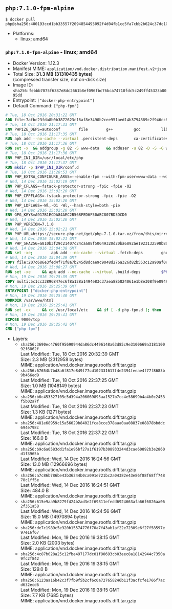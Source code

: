 ## `php:7.1.0-fpm-alpine`

```console
$ docker pull php@sha256:400193ccd1bb33557f2094854495092f4d04fb1cc5fa7cbb2b624c37dc10360a
```

-	Platforms:
	-	linux; amd64

### `php:7.1.0-fpm-alpine` - linux; amd64

-	Docker Version: 1.12.3
-	Manifest MIME: `application/vnd.docker.distribution.manifest.v2+json`
-	Total Size: **31.3 MB (31310435 bytes)**  
	(compressed transfer size, not on-disk size)
-	Image ID: `sha256:febbb7075f6387e8dc2661b8ef096fbc76bca74710fdc5c249ff45323a8095dd`
-	Entrypoint: `["docker-php-entrypoint"]`
-	Default Command: `["php-fpm"]`

```dockerfile
# Tue, 18 Oct 2016 20:31:22 GMT
ADD file:7afbc23fda8b0b3872623c16af8e3490b2cee951aed14b3794389c2f946cc8c7 in / 
# Tue, 18 Oct 2016 21:17:33 GMT
ENV PHPIZE_DEPS=autoconf 		file 		g++ 		gcc 		libc-dev 		make 		pkgconf 		re2c
# Tue, 18 Oct 2016 21:17:35 GMT
RUN apk add --no-cache --virtual .persistent-deps 		ca-certificates 		curl 		tar 		xz
# Tue, 18 Oct 2016 21:17:36 GMT
RUN set -x 	&& addgroup -g 82 -S www-data 	&& adduser -u 82 -D -S -G www-data www-data
# Tue, 18 Oct 2016 21:17:36 GMT
ENV PHP_INI_DIR=/usr/local/etc/php
# Tue, 18 Oct 2016 21:17:37 GMT
RUN mkdir -p $PHP_INI_DIR/conf.d
# Tue, 18 Oct 2016 21:28:53 GMT
ENV PHP_EXTRA_CONFIGURE_ARGS=--enable-fpm --with-fpm-user=www-data --with-fpm-group=www-data
# Wed, 14 Dec 2016 15:02:19 GMT
ENV PHP_CFLAGS=-fstack-protector-strong -fpic -fpie -O2
# Wed, 14 Dec 2016 15:02:20 GMT
ENV PHP_CPPFLAGS=-fstack-protector-strong -fpic -fpie -O2
# Wed, 14 Dec 2016 15:02:20 GMT
ENV PHP_LDFLAGS=-Wl,-O1 -Wl,--hash-style=both -pie
# Wed, 14 Dec 2016 15:02:20 GMT
ENV GPG_KEYS=A917B1ECDA84AEC2B568FED6F50ABC807BD5DCD0
# Wed, 14 Dec 2016 15:02:20 GMT
ENV PHP_VERSION=7.1.0
# Wed, 14 Dec 2016 15:02:21 GMT
ENV PHP_URL=https://secure.php.net/get/php-7.1.0.tar.xz/from/this/mirror PHP_ASC_URL=https://secure.php.net/get/php-7.1.0.tar.xz.asc/from/this/mirror
# Wed, 14 Dec 2016 15:02:21 GMT
ENV PHP_SHA256=a810b3f29c21407c24caa88f50649320d20ba6892ae1923132598b8a0ca145b6 PHP_MD5=cf36039303c47f493100afea522a8f53
# Wed, 14 Dec 2016 15:04:38 GMT
RUN set -xe; 		apk add --no-cache --virtual .fetch-deps 		gnupg 		openssl 	; 		mkdir -p /usr/src; 	cd /usr/src; 		wget -O php.tar.xz "$PHP_URL"; 		if [ -n "$PHP_SHA256" ]; then 		echo "$PHP_SHA256 *php.tar.xz" | sha256sum -c -; 	fi; 	if [ -n "$PHP_MD5" ]; then 		echo "$PHP_MD5 *php.tar.xz" | md5sum -c -; 	fi; 		if [ -n "$PHP_ASC_URL" ]; then 		wget -O php.tar.xz.asc "$PHP_ASC_URL"; 		export GNUPGHOME="$(mktemp -d)"; 		for key in $GPG_KEYS; do 			gpg --keyserver ha.pool.sks-keyservers.net --recv-keys "$key"; 		done; 		gpg --batch --verify php.tar.xz.asc php.tar.xz; 		rm -r "$GNUPGHOME"; 	fi; 		apk del .fetch-deps
# Wed, 14 Dec 2016 15:04:39 GMT
COPY file:207c686e3fed4f71f8a7b245d8dcae9c9048d276a326d82b553c12a90af0c0ca in /usr/local/bin/ 
# Wed, 14 Dec 2016 15:08:27 GMT
RUN set -xe 	&& apk add --no-cache --virtual .build-deps 		$PHPIZE_DEPS 		curl-dev 		libedit-dev 		libxml2-dev 		openssl-dev 		sqlite-dev 		&& export CFLAGS="$PHP_CFLAGS" 		CPPFLAGS="$PHP_CPPFLAGS" 		LDFLAGS="$PHP_LDFLAGS" 	&& docker-php-source extract 	&& cd /usr/src/php 	&& ./configure 		--with-config-file-path="$PHP_INI_DIR" 		--with-config-file-scan-dir="$PHP_INI_DIR/conf.d" 				--disable-cgi 				--enable-ftp 		--enable-mbstring 		--enable-mysqlnd 				--with-curl 		--with-libedit 		--with-openssl 		--with-zlib 				$PHP_EXTRA_CONFIGURE_ARGS 	&& make -j "$(getconf _NPROCESSORS_ONLN)" 	&& make install 	&& { find /usr/local/bin /usr/local/sbin -type f -perm +0111 -exec strip --strip-all '{}' + || true; } 	&& make clean 	&& docker-php-source delete 		&& runDeps="$( 		scanelf --needed --nobanner --recursive /usr/local 			| awk '{ gsub(/,/, "\nso:", $2); print "so:" $2 }' 			| sort -u 			| xargs -r apk info --installed 			| sort -u 	)" 	&& apk add --no-cache --virtual .php-rundeps $runDeps 		&& apk del .build-deps
# Mon, 19 Dec 2016 19:25:39 GMT
COPY multi:5c1cc33896847ec6f8a128a1494e83c37aea885824061e1b8e308f9e09499956 in /usr/local/bin/ 
# Mon, 19 Dec 2016 19:25:39 GMT
ENTRYPOINT ["docker-php-entrypoint"]
# Mon, 19 Dec 2016 19:25:40 GMT
WORKDIR /var/www/html
# Mon, 19 Dec 2016 19:25:41 GMT
RUN set -ex 	&& cd /usr/local/etc 	&& if [ -d php-fpm.d ]; then 		sed 's!=NONE/!=!g' php-fpm.conf.default | tee php-fpm.conf > /dev/null; 		cp php-fpm.d/www.conf.default php-fpm.d/www.conf; 	else 		mkdir php-fpm.d; 		cp php-fpm.conf.default php-fpm.d/www.conf; 		{ 			echo '[global]'; 			echo 'include=etc/php-fpm.d/*.conf'; 		} | tee php-fpm.conf; 	fi 	&& { 		echo '[global]'; 		echo 'error_log = /proc/self/fd/2'; 		echo; 		echo '[www]'; 		echo '; if we send this to /proc/self/fd/1, it never appears'; 		echo 'access.log = /proc/self/fd/2'; 		echo; 		echo 'clear_env = no'; 		echo; 		echo '; Ensure worker stdout and stderr are sent to the main error log.'; 		echo 'catch_workers_output = yes'; 	} | tee php-fpm.d/docker.conf 	&& { 		echo '[global]'; 		echo 'daemonize = no'; 		echo; 		echo '[www]'; 		echo 'listen = [::]:9000'; 	} | tee php-fpm.d/zz-docker.conf
# Mon, 19 Dec 2016 19:25:41 GMT
EXPOSE 9000/tcp
# Mon, 19 Dec 2016 19:25:42 GMT
CMD ["php-fpm"]
```

-	Layers:
	-	`sha256:3690ec4760f95690944da86dc4496148a63d85c9e3100669a318110092f6862f`  
		Last Modified: Tue, 18 Oct 2016 20:32:39 GMT  
		Size: 2.3 MB (2312958 bytes)  
		MIME: application/vnd.docker.image.rootfs.diff.tar.gzip
	-	`sha256:67654b7bd8a6f817e849f77cd102331617f4e2394feeae4f77f8683b9b466ed9`  
		Last Modified: Tue, 18 Oct 2016 22:37:25 GMT  
		Size: 1.0 MB (1048149 bytes)  
		MIME: application/vnd.docker.image.rootfs.diff.tar.gzip
	-	`sha256:b6c453327105c5d394a206069893aa1527b7cc4e58699b4a4b0c2453f5b02a7f`  
		Last Modified: Tue, 18 Oct 2016 22:37:23 GMT  
		Size: 1.3 KB (1271 bytes)  
		MIME: application/vnd.docker.image.rootfs.diff.tar.gzip
	-	`sha256:481e68959c15a56029b84021fca8cce378aaa0aa08837e08878bbddc694e798c`  
		Last Modified: Tue, 18 Oct 2016 22:37:22 GMT  
		Size: 166.0 B  
		MIME: application/vnd.docker.image.rootfs.diff.tar.gzip
	-	`sha256:b9c6a0583dd1fa1e95bf27a1f6197b308933244d3cae60892b3e2860d1f3965b`  
		Last Modified: Wed, 14 Dec 2016 16:24:56 GMT  
		Size: 13.0 MB (12966696 bytes)  
		MIME: application/vnd.docker.image.rootfs.diff.tar.gzip
	-	`sha256:a7c86b786be43b36244b0ca091e721bc2a04382e43e86f88f68ff74878c1ff5e`  
		Last Modified: Wed, 14 Dec 2016 16:24:51 GMT  
		Size: 484.0 B  
		MIME: application/vnd.docker.image.rootfs.diff.tar.gzip
	-	`sha256:615e9aa9b8279f424b2ad3e2f69311efedd6924663afa66f6826aa062f351a58`  
		Last Modified: Wed, 14 Dec 2016 16:24:56 GMT  
		Size: 15.0 MB (14970894 bytes)  
		MIME: application/vnd.docker.image.rootfs.diff.tar.gzip
	-	`sha256:de7c1989c5e320b15574776f70a7f43ab1af22e72309e6f27f58597e97e16f67`  
		Last Modified: Mon, 19 Dec 2016 19:38:15 GMT  
		Size: 2.0 KB (2003 bytes)  
		MIME: application/vnd.docker.image.rootfs.diff.tar.gzip
	-	`sha256:4c87b028a25c12fbe497177dc01f90693cb03eec8a18142944c7350a9fc2f842`  
		Last Modified: Mon, 19 Dec 2016 19:38:15 GMT  
		Size: 129.0 B  
		MIME: application/vnd.docker.image.rootfs.diff.tar.gzip
	-	`sha256:6123aa16b42c3f7fb9f5b2cf6c0a727658246b11f3acfcfe1766f7acd632ecd6`  
		Last Modified: Mon, 19 Dec 2016 19:38:15 GMT  
		Size: 7.7 KB (7685 bytes)  
		MIME: application/vnd.docker.image.rootfs.diff.tar.gzip
